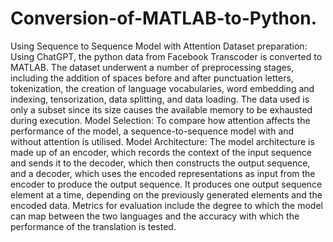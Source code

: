 # Conversion-of-MATLAB-to-Python.
Using Sequence to Sequence Model with Attention 
Dataset preparation: Using ChatGPT, the python data from Facebook Transcoder is converted to MATLAB.  The dataset underwent a number of preprocessing stages, including the addition of spaces before and after punctuation letters, tokenization, the creation of language vocabularies, word embedding and indexing, tensorization, data splitting, and data loading. The data used is only a subset since its size causes the available memory to be exhausted during execution. 
Model Selection: To compare how attention affects the performance of the model, a sequence-to-sequence model with and without attention is utilised. 
Model Architecture: The model architecture is made up of an encoder, which records the context of the input sequence and sends it to the decoder, which then constructs the output sequence, and a decoder, which uses the encoded representations as input from the encoder to produce the output sequence. It produces one output sequence element at a time, depending on the previously generated elements and the encoded data.
Metrics for evaluation include the degree to which the model can map between the two languages and the accuracy with which the performance of the translation is tested.
